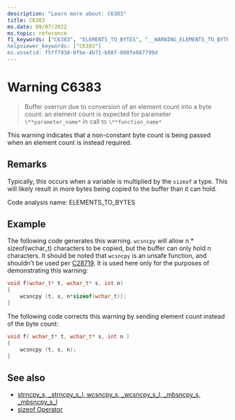 ```yaml
---
description: "Learn more about: C6383"
title: C6383
ms.date: 09/07/2022
ms.topic: reference
f1_keywords: ["C6383", "ELEMENTS_TO_BYTES", "__WARNING_ELEMENTS_TO_BYTES]
helpviewer_keywords: ["C6383"]
ms.assetid: f5ff7938-0fbe-4b71-b98f-098fe887799d
---
```

# Warning C6383

> Buffer overrun due to conversion of an element count into a byte count: an element count is expected for parameter `\**parameter_name*` in call to `\**function_name*`

This warning indicates that a non-constant byte count is being passed when an element count is instead required.

## Remarks

Typically, this occurs when a variable is multiplied by the `sizeof` a type. This will likely result in more bytes being copied to the buffer than it can hold.

Code analysis name: ELEMENTS_TO_BYTES

## Example

The following code generates this warning. `wcsncpy` will allow n \* sizeof(wchar_t) characters to be copied, but the buffer can only hold n characters. It should be noted that `wcsncpy` is an unsafe function, and shouldn't be used per [C28719](/windows-hardware/drivers/devtest/28719-banned-api-usage-use-updated-function-replacement). It is used here only for the purposes of demonstrating this warning:

```cpp
void f(wchar_t* t, wchar_t* s, int n)
{
    wcsncpy (t, s, n*sizeof(wchar_t));
}
```

The following code corrects this warning by sending element count instead of the byte count:

```cpp
void f( wchar_t* t, wchar_t* s, int n )
{
    wcsncpy (t, s, n);
}
```

## See also

- [strncpy_s, _strncpy_s_l, wcsncpy_s, _wcsncpy_s_l, _mbsncpy_s, _mbsncpy_s_l](../c-runtime-library/reference/strncpy-s-strncpy-s-l-wcsncpy-s-wcsncpy-s-l-mbsncpy-s-mbsncpy-s-l.md)
- [sizeof Operator](../cpp/sizeof-operator.md)
